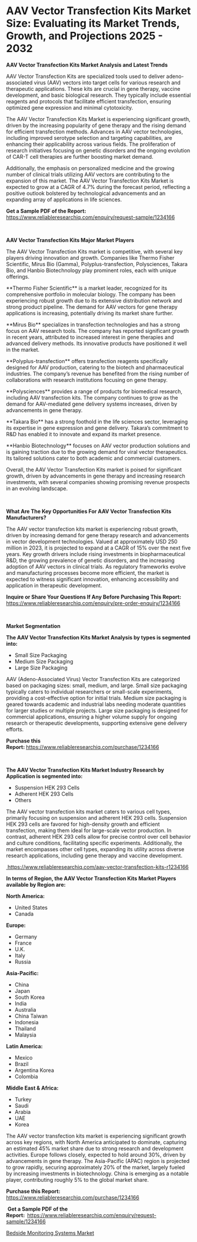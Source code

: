 <p><h1>AAV Vector Transfection Kits Market Size: Evaluating its Market Trends, Growth, and Projections 2025 - 2032</h1></p><p><strong>AAV Vector Transfection Kits Market Analysis and Latest Trends</strong></p>
<p><p>AAV Vector Transfection Kits are specialized tools used to deliver adeno-associated virus (AAV) vectors into target cells for various research and therapeutic applications. These kits are crucial in gene therapy, vaccine development, and basic biological research. They typically include essential reagents and protocols that facilitate efficient transfection, ensuring optimized gene expression and minimal cytotoxicity.</p><p>The AAV Vector Transfection Kits Market is experiencing significant growth, driven by the increasing popularity of gene therapy and the rising demand for efficient transfection methods. Advances in AAV vector technologies, including improved serotype selection and targeting capabilities, are enhancing their applicability across various fields. The proliferation of research initiatives focusing on genetic disorders and the ongoing evolution of CAR-T cell therapies are further boosting market demand.</p><p>Additionally, the emphasis on personalized medicine and the growing number of clinical trials utilizing AAV vectors are contributing to the expansion of this market. The AAV Vector Transfection Kits Market is expected to grow at a CAGR of 4.7% during the forecast period, reflecting a positive outlook bolstered by technological advancements and an expanding array of applications in life sciences.</p></p>
<p><strong>Get a Sample PDF of the Report:&nbsp;</strong> <a href="https://www.reliableresearchiq.com/enquiry/request-sample/1234166?utm_campaign=2760&utm_medium=2&utm_source=Github&utm_content=ia&utm_term=04032025&utm_id=aav-vector-transfection-kits">https://www.reliableresearchiq.com/enquiry/request-sample/1234166</a></p>
<p>&nbsp;</p>
<p><strong>AAV Vector Transfection Kits Major Market Players</strong></p>
<p><p>The AAV Vector Transfection Kits market is competitive, with several key players driving innovation and growth. Companies like Thermo Fisher Scientific, Mirus Bio (Gamma), Polyplus-transfection, Polysciences, Takara Bio, and Hanbio Biotechnology play prominent roles, each with unique offerings.</p><p>**Thermo Fisher Scientific** is a market leader, recognized for its comprehensive portfolio in molecular biology. The company has been experiencing robust growth due to its extensive distribution network and strong product pipeline. The demand for AAV vectors for gene therapy applications is increasing, potentially driving its market share further.</p><p>**Mirus Bio** specializes in transfection technologies and has a strong focus on AAV research tools. The company has reported significant growth in recent years, attributed to increased interest in gene therapies and advanced delivery methods. Its innovative products have positioned it well in the market.</p><p>**Polyplus-transfection** offers transfection reagents specifically designed for AAV production, catering to the biotech and pharmaceutical industries. The company’s revenue has benefited from the rising number of collaborations with research institutions focusing on gene therapy.</p><p>**Polysciences** provides a range of products for biomedical research, including AAV transfection kits. The company continues to grow as the demand for AAV-mediated gene delivery systems increases, driven by advancements in gene therapy.</p><p>**Takara Bio** has a strong foothold in the life sciences sector, leveraging its expertise in gene expression and gene delivery. Takara’s commitment to R&D has enabled it to innovate and expand its market presence.</p><p>**Hanbio Biotechnology** focuses on AAV vector production solutions and is gaining traction due to the growing demand for viral vector therapeutics. Its tailored solutions cater to both academic and commercial customers.</p><p>Overall, the AAV Vector Transfection Kits market is poised for significant growth, driven by advancements in gene therapy and increasing research investments, with several companies showing promising revenue prospects in an evolving landscape.</p></p>
<p>&nbsp;</p>
<p><strong>What Are The Key Opportunities For AAV Vector Transfection Kits Manufacturers?</strong></p>
<p><p>The AAV vector transfection kits market is experiencing robust growth, driven by increasing demand for gene therapy research and advancements in vector development technologies. Valued at approximately USD 250 million in 2023, it is projected to expand at a CAGR of 15% over the next five years. Key growth drivers include rising investments in biopharmaceutical R&D, the growing prevalence of genetic disorders, and the increasing adoption of AAV vectors in clinical trials. As regulatory frameworks evolve and manufacturing processes become more efficient, the market is expected to witness significant innovation, enhancing accessibility and application in therapeutic development.</p></p>
<p><strong>Inquire or Share Your Questions If Any Before Purchasing This Report:</strong> <a href="https://www.reliableresearchiq.com/enquiry/pre-order-enquiry/1234166?utm_campaign=2760&utm_medium=2&utm_source=Github&utm_content=ia&utm_term=04032025&utm_id=aav-vector-transfection-kits">https://www.reliableresearchiq.com/enquiry/pre-order-enquiry/1234166</a></p>
<p>&nbsp;</p>
<p><strong>Market Segmentation</strong></p>
<p><strong>The AAV Vector Transfection Kits Market Analysis by types is segmented into:</strong></p>
<p><ul><li>Small Size Packaging</li><li>Medium Size Packaging</li><li>Large Size Packaging</li></ul></p>
<p><p>AAV (Adeno-Associated Virus) Vector Transfection Kits are categorized based on packaging sizes: small, medium, and large. Small size packaging typically caters to individual researchers or small-scale experiments, providing a cost-effective option for initial trials. Medium size packaging is geared towards academic and industrial labs needing moderate quantities for larger studies or multiple projects. Large size packaging is designed for commercial applications, ensuring a higher volume supply for ongoing research or therapeutic developments, supporting extensive gene delivery efforts.</p></p>
<p><strong>Purchase this Report:&nbsp;</strong><a href="https://www.reliableresearchiq.com/purchase/1234166?utm_campaign=2760&utm_medium=2&utm_source=Github&utm_content=ia&utm_term=04032025&utm_id=aav-vector-transfection-kits">https://www.reliableresearchiq.com/purchase/1234166</a></p>
<p>&nbsp;</p>
<p><strong>The AAV Vector Transfection Kits Market Industry Research by Application is segmented into:</strong></p>
<p><ul><li>Suspension HEK 293 Cells</li><li>Adherent HEK 293 Cells</li><li>Others</li></ul></p>
<p><p>The AAV vector transfection kits market caters to various cell types, primarily focusing on suspension and adherent HEK 293 cells. Suspension HEK 293 cells are favored for high-density growth and efficient transfection, making them ideal for large-scale vector production. In contrast, adherent HEK 293 cells allow for precise control over cell behavior and culture conditions, facilitating specific experiments. Additionally, the market encompasses other cell types, expanding its utility across diverse research applications, including gene therapy and vaccine development.</p></p>
<p><a href="https://www.reliableresearchiq.com/aav-vector-transfection-kits-r1234166?utm_campaign=2760&utm_medium=2&utm_source=Github&utm_content=ia&utm_term=04032025&utm_id=aav-vector-transfection-kits">&nbsp;https://www.reliableresearchiq.com/aav-vector-transfection-kits-r1234166</a></p>
<p><strong>In terms of Region, the AAV Vector Transfection Kits Market Players available by Region are:</strong></p>
<p>
    <p> <strong> North America: </strong>
        <ul>
            <li>United States</li>
            <li>Canada</li>
        </ul>
        </p> 
    <p> <strong> Europe: </strong>
        <ul>
            <li>Germany</li>
            <li>France</li>
            <li>U.K.</li>
            <li>Italy</li>
            <li>Russia</li>
        </ul>
        </p> 
    <p> <strong> Asia-Pacific: </strong>
        <ul>
            <li>China</li>
            <li>Japan</li>
            <li>South Korea</li>
            <li>India</li>
            <li>Australia</li>
            <li>China Taiwan</li>
            <li>Indonesia</li>
            <li>Thailand</li>
            <li>Malaysia</li>
        </ul>
        </p> 
    <p> <strong> Latin America: </strong>
        <ul>
            <li>Mexico</li>
            <li>Brazil</li>
            <li>Argentina Korea</li>
            <li>Colombia</li>
        </ul>
        </p> 
    <p> <strong> Middle East & Africa: </strong>
        <ul>
            <li>Turkey</li>
            <li>Saudi</li>
            <li>Arabia</li>
            <li>UAE</li>
            <li>Korea</li>
        </ul>
    </p>
    </p>
<p><p>The AAV vector transfection kits market is experiencing significant growth across key regions, with North America anticipated to dominate, capturing an estimated 45% market share due to strong research and development activities. Europe follows closely, expected to hold around 30%, driven by advancements in gene therapy. The Asia-Pacific (APAC) region is projected to grow rapidly, securing approximately 20% of the market, largely fueled by increasing investments in biotechnology. China is emerging as a notable player, contributing roughly 5% to the global market share.</p></p>
<p><strong>Purchase this Report: </strong><a href="https://www.reliableresearchiq.com/purchase/1234166?utm_campaign=2760&utm_medium=2&utm_source=Github&utm_content=ia&utm_term=04032025&utm_id=aav-vector-transfection-kits">https://www.reliableresearchiq.com/purchase/1234166</a></p>
<p>&nbsp;<strong>Get a Sample PDF of the Report:&nbsp;&nbsp;</strong><a href="https://www.reliableresearchiq.com/enquiry/request-sample/1234166?utm_campaign=2760&utm_medium=2&utm_source=Github&utm_content=ia&utm_term=04032025&utm_id=aav-vector-transfection-kits">https://www.reliableresearchiq.com/enquiry/request-sample/1234166</a></p>
<p><strong></strong></p>
<p><p><a href="https://github.com/vitrilaoire/Market-Research-Report-List-1/blob/main/bedside-monitoring-systems-market.md?utm_campaign=2760&utm_medium=2&utm_source=Github&utm_content=ia&utm_term=04032025&utm_id=aav-vector-transfection-kits">Bedside Monitoring Systems Market</a></p></p>
